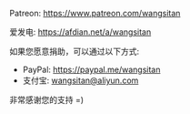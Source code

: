 

Patreon: https://www.patreon.com/wangsitan

爱发电: https://afdian.net/a/wangsitan


如果您愿意捐助，可以通过以下方式:
- PayPal: https://paypal.me/wangsitan
- 支付宝: wangsitan@aliyun.com


非常感谢您的支持 =)

